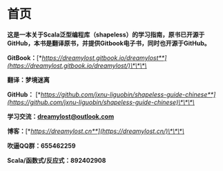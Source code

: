 # 首页

**这是一本关于Scala泛型编程库（shapeless）的学习指南，原书已开源于GitHub，本书是翻译原书，并提供Gitbook电子书，同时也开源于GitHub。**

**GitBook：**[**https://dreamylost.gitbook.io/dreamylost**](https://dreamylost.gitbook.io/dreamylost/)\*\*\*\*

**翻译：梦境迷离**

**GitHub：** [**https://github.com/jxnu-liguobin/shapeless-guide-chinese**](https://github.com/jxnu-liguobin/shapeless-guide-chinese)\*\*\*\*

**学习交流：dreamylost@outlook.com**

**博客：**[**https://dreamylost.cn**](https://dreamylost.cn/)\*\*\*\*

**吹逼QQ群：655462259**

**Scala/函数式/反应式：892402908**

 

